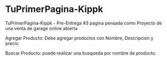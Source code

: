 # TuPrimerPagina-Kippk
TuPrimerPagina-Kippk - Pre-Entrega #3
pagina pensada como Proyecto de una venta de garage online abierta

Agregar Producto: Debe agregar productos con Nombre, Descripcion y precio

Buscar Producto: puede realizar una busqueda por nombre de producto. 


